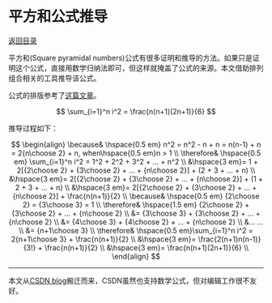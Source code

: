 <script>
MathJax = {
  tex: {
    inlineMath: [['$', '$'], ['\\(', '\\)']]
  }
};
</script>
<script id="MathJax-script" async
  src="https://cdn.jsdelivr.net/npm/mathjax@3/es5/tex-chtml.js">
</script>

# 平方和公式推导

[返回目录](index.md)

平方和(Square pyramidal numbers)公式有很多证明和推导的方法。如果只是证明这个公式，直接用数学归纳法即可，但这样就掩盖了公式的来源。本文借助排列组合相关的工具推导该公式。

公式的排版参考了[这篇文章](https://blog.csdn.net/weixin_46233323/article/details/104538187)。

$$
\sum_{i=1}^n i^2 = \frac{n(n+1)(2n+1)}{6}
$$

推导过程如下：

$$
\begin{align}
\because& \hspace{0.5 em} n^2 = n^2 - n + n = n(n-1) + n = 2{n\choose 2} + n, when\hspace{0.5 em}n > 1 \\  
\therefore& \hspace{0.5 em} \sum_{i=1}^n i^2 = 1^2 + 2^2 + 3^2 + ... + n^2 \\ 
&\hspace{3 em}= 1 + 2[{2\choose 2} + {3\choose 2} + ... + {n\choose 2}] + (2 + 3 + ... + n) \\ 
&\hspace{3 em}= 2[{2\choose 2} + {3\choose 2} + ... + {n\choose 2}] + (1 + 2 + 3 + ... + n) \\ 
&\hspace{3 em}= 2[{2\choose 2} + {3\choose 2} + ... + {n\choose 2}] + \frac{n(n+1)}{2} \\  
\because& \hspace{0.5 em} {2\choose 2} = {3\choose 3} = 1 \\
\therefore& \hspace{1.5 em} {2\choose 2} + {3\choose 2} + ... + {n\choose 2} \\ 
&= {3\choose 3} + {3\choose 2} + ... + {n\choose 2} \\ 
&= {4\choose 3} + {4\choose 2} + ... + {n\choose 2} \\ 
&... ... \\ 
&= {n+1\choose 3} \\ 
\therefore& \hspace{0.5 em}\sum_{i=1}^n i^2 = 2{n+1\choose 3} + \frac{n(n+1)}{2} \\ 
&\hspace{3 em}= \frac{2(n+1)n(n-1)}{3!} + \frac{n(n+1)}{2} \\ 
&\hspace{3 em}= \frac{n(n+1)(2n+1)}{6} \\
\end{align}
$$

---

本文从[CSDN blog](https://blog.csdn.net/caoi/article/details/128460103)搬迁而来，CSDN虽然也支持数学公式，但对编辑工作很不友好。